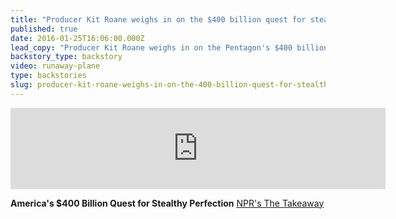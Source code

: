 ```yaml
---
title: "Producer Kit Roane weighs in on the $400 billion quest for stealth"
published: true
date: 2016-01-25T16:06:00.000Z
lead_copy: "Producer Kit Roane weighs in on the Pentagon's $400 billion quest for stealth."
backstory_type: backstory
video: runaway-plane
type: backstories
slug: producer-kit-roane-weighs-in-on-the-400-billion-quest-for-stealth
---
```

<iframe width="600" height="130" frameborder="0" scrolling="no" src="https://www.wnyc.org/widgets/ondemand_player/takeaway/#file=%2Faudio%2Fxspf%2F568356%2F"></iframe>

**America's $400 Billion Quest for Stealthy Perfection**
[NPR's The Takeaway](http://www.thetakeaway.org/story/quest-stealthy-perfection/)

